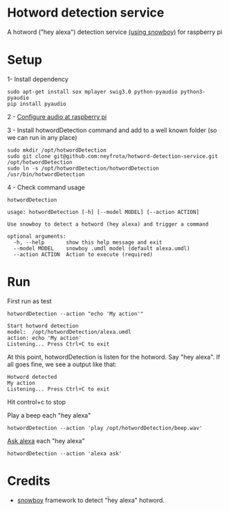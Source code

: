 # Hotword detection service

A hotword ("hey alexa") detection service [(using snowboy)](https://snowboy.kitt.ai/) for raspberry pi 

# Setup 


1- Install dependency

```
sudo apt-get install sox mplayer swig3.0 python-pyaudio python3-pyaudio
pip install pyaudio
```

2 - [Configure audio at raspberry pi ](https://permissiontowrite.wordpress.com/raspberry-pi-audio-setup/)

3 - Install hotwordDetection command and add to a well known folder (so we can run in any place)

```
sudo mkdir /opt/hotwordDetection
sudo git clone git@github.com:neyfrota/hotword-detection-service.git /opt/hotwordDetection
sudo ln -s /opt/hotwordDetection/hotwordDetection /usr/bin/hotwordDetection
``` 

4 - Check command usage
```
hotwordDetection 
```
```
usage: hotwordDetection [-h] [--model MODEL] [--action ACTION]

Use snowboy to detect a hotword (hey alexa) and trigger a command

optional arguments:
  -h, --help       show this help message and exit
  --model MODEL    snowboy .umdl model (default alexa.umdl)
  --action ACTION  Action to execute (required)

```

# Run

First run as test
```
hotwordDetection --action "echo 'My action'"
```
```
Start hotword detection
model:  /opt/hotwordDetection/alexa.umdl
action: echo 'My action'
Listening... Press Ctrl+C to exit
```
At this point, hotwordDetection is listen for the hotword.
Say "hey alexa". If all goes fine, we see a output like that:
```
Hotword detected
My action
Listening... Press Ctrl+C to exit
```
Hit control+c to stop 

Play a beep each "hey alexa"
```
hotwordDetection --action 'play /opt/hotwordDetection/beep.wav'
``` 

[Ask alexa](https://github.com/neyfrota/alexa-command-line-client) each "hey alexa"
```
hotwordDetection --action 'alexa ask'
``` 


# Credits

* [snowboy](https://snowboy.kitt.ai/) framework to detect "ḧey alexa" hotword.